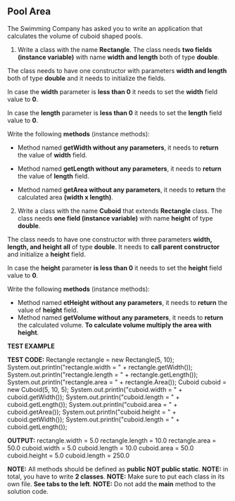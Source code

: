 ## Pool Area

The Swimming Company has asked you to write an application that calculates the volume of cuboid shaped pools.

1. Write a class with the name **Rectangle**. The class needs **two fields (instance variable)** with name **width and length** both of type **double**.

The class needs to have one constructor with parameters **width and length** both of type **double** and it needs to initialize the fields.

In case the **width** parameter is **less than 0** it needs to set the **width** field value to **0**.

In case the **length** parameter is **less than 0** it needs to set the **length** field value to **0**.

Write the following **methods** (instance methods):

- Method named **getWidth without any parameters**, it needs to **return** the value of **width** field.

- Method named **getLength without any parameters**, it needs to **return** the value of **length** field.

- Method named **getArea without any parameters**, it needs to **return** the calculated area **(width x length)**.

2. Write a class with the name **Cuboid** that extends **Rectangle** class. The class needs **one field (instance variable)** with name **height** of type **double**.

The class needs to have one constructor with three parameters **width, length, and height all** of type **double**. It needs to **call parent constructor** and initialize a **height** field.

In case the **height** parameter **is less than 0** it needs to set the **height** field value to **0**.

Write the following **methods** (instance methods):

- Method named **etHeight without any parameters**, it needs to **return** the value of **height** field.
- Method named **getVolume without any parameters**, it needs to **return** the calculated volume. **To calculate volume multiply the area with height**.

**TEST EXAMPLE**

**TEST CODE:**
Rectangle rectangle = new Rectangle(5, 10);
System.out.println("rectangle.width = " + rectangle.getWidth());
System.out.println("rectangle.length = " + rectangle.getLength());
System.out.println("rectangle.area = " + rectangle.Area());
Cuboid cuboid = new Cuboid(5, 10, 5);
System.out.println("cuboid.width = " + cuboid.getWidth());
System.out.println("cuboid.length = " + cuboid.getLength());
System.out.println("cuboid.area = " + cuboid.getArea());
System.out.println("cuboid.height = " + cuboid.getWidth());
System.out.println("cuboid.length = " + cuboid.getLength());

**OUTPUT:**
rectangle.width = 5.0
rectangle.length = 10.0
rectangle.area = 50.0
cuboid.width = 5.0
cuboid.length = 10.0
cuboid.area = 50.0
cuboid.height = 5.0
cuboid.length = 250.0

**NOTE:** All methods should be defined as **public NOT public static**.
**NOTE:** in total, you have to write **2 classes**.
**NOTE:** Make sure to put each class in its own file. **See tabs to the left**.
**NOTE:** Do not add the **main** method to the solution code.
